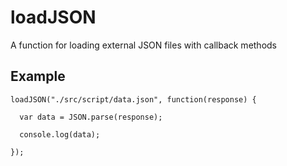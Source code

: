 # loadJSON

A function for loading external JSON files with callback methods

## Example

```
loadJSON("./src/script/data.json", function(response) {

  var data = JSON.parse(response);

  console.log(data);

});
```